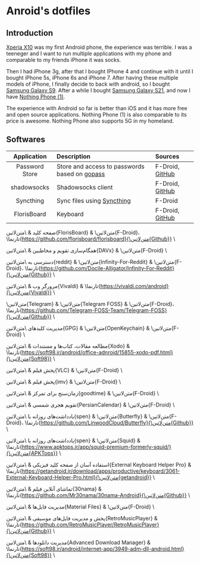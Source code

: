 # Anroid's dotfiles

## Introduction

[Xperia X10](https://en.wikipedia.org/wiki/Sony_Ericsson_Xperia_X10) was my first Android phone, the experience was terrible.
I was a teeneger and I want to run multiple applications with my phone and comparable to my friends iPhone it was socks.

Then I had iPhone 3g, after that I bought IPhone 4 and continue with it until I bought iPhone 5s, iPhone 6s and iPhone 7.
After having these multiple models of iPhone, I finally decide to back with android, so I bought [Samsung Galaxy S9](https://en.wikipedia.org/wiki/Samsung_Galaxy_S9).
After a while I bought [Samsung Galaxy S21](https://en.wikipedia.org/wiki/Samsung_Galaxy_S21), and now I have [Nothing Phone (1)](https://en.wikipedia.org/wiki/Nothing_Phone_1).

The experience with Android so far is better than iOS and it has more free and open source applications.
Nothing Phone (1) is also comparable to its price is awesome. Nothing Phone also supports 5G in my homeland.

## Softwares

| Application | Description | Sources |
|:-----------:|:------------|:--------|
| Password Store | Store and access to passwords based on [gopass](https://github.com/gopasspw/) | F-Droid, [GitHub](https://github.com/android-password-store/Android-Password-Store) |
| shadowsocks | Shadowsocks client | F-Droid, [GitHub](https://github.com/shadowsocks/shadowsocks-android) |
| Syncthing | Sync files using [Syncthing](https://github.com/syncthing) | F-Droid |
| FlorisBoard | Keyboard | F-Droid, [GitHub]() |


  صفحه کلید &
  \متن‌لاتین{FlorisBoard} &
  \متن‌لاتین{F-Droid}، \تارنما{https://github.com/florisboard/florisboard}{\متن‌لاتین{Github}} \\

  همگام‌سازی تقویم و مخاطبین &
  \متن‌لاتین{DAVx} &
  \متن‌لاتین{F-Droid} \\

  دسترسی به \متن‌لاتین{reddit} &
  \متن‌لاتین{Infinity-For-Reddit} &
  \متن‌لاتین{F-Droid}، \تارنما{https://github.com/Docile-Alligator/Infinity-For-Reddit}{\متن‌لاتین{Github}} \\

  مرورگر وب &
  \متن‌لاتین{Vivaldi} &
  \تارنما{https://vivaldi.com/android}{\متن‌لاتین{Vivaldi}} \\

  \متن‌لاتین{Telegram} &
  \متن‌لاتین{Telegram FOSS} &
  \متن‌لاتین{F-Droid}، \تارنما{https://github.com/Telegram-FOSS-Team/Telegram-FOSS}{\متن‌لاتین{Github}} \\

  مدیریت کلید‌های \متن‌لاتین{GPG} &
  \متن‌لاتین{OpenKeychain} &
  \متن‌لاتین{F-Droid} \\

  مطالعه مقالات، کتاب‌ها و مستندات &
  \متن‌لاتین{Xodo} &
  \تارنما{https://soft98.ir/android/office-adnroid/15855-xodo-pdf.html}{\متن‌لاتین{Soft98}} \\

  پخش فیلم &
  \متن‌لاتین{VLC} &
  \متن‌لاتین{F-Droid} \\

  پخش فیلم &
  \متن‌لاتین{imv} &
  \متن‌لاتین{F-Droid} \\

  زمان‌سنج برای تمرکز &
  \متن‌لاتین{goodtime} &
  \متن‌لاتین{F-Droid} \\

  تقویم هجری شمسی &
  \متن‌لاتین{PersianCalendar} &
  \متن‌لاتین{F-Droid} \\

  یادداشت‌های روزانه با \متن‌لاتین{spen} &
  \متن‌لاتین{Butterfly} &
  \متن‌لاتین{F-Droid}، \تارنما{https://github.com/LinwoodCloud/Butterfly}{\متن‌لاتین{Github}} \\

  یادداشت‌های روزانه با \متن‌لاتین{spen} &
  \متن‌لاتین{Squid} &
  \تارنما{https://www.apktops.ir/app/squid-premium-formerly-squid/}{\متن‌لاتین{APKTops}} \\

  استفاده آسان از صفحه کلید فیزیکی &
  \متن‌لاتین{External Keyboard Helper Pro} &
  \تارنما{https://getandroid.ir/download/apps/productive/keyboard/3061-External-Keyboard-Helper-Pro.html}{\متن‌لاتین{getandroid}} \\

  تماشای آنلاین فیلم &
  \متن‌لاتین{30nama} &
  \تارنما{https://github.com/Mr30nama/30nama-Android}{\متن‌لاتین{Github}} \\

  مدیریت فایل‌ها &
  \متن‌لاتین{Material Files} &
  \متن‌لاتین{F-Droid} \\

  پخش و مدیریت فایل‌های موسیقی &
  \متن‌لاتین{RetroMusicPlayer} &
  \تارنما{https://github.com/RetroMusicPlayer/RetroMusicPlayer}{\متن‌لاتین{Github}} \\

  مدیریت دانلودها &
  \متن‌لاتین{Advanced Download Manager} &
  \تارنما{https://soft98.ir/android/internet-app/3949-adm-dll-android.html}{\متن‌لاتین{Soft98}} \\
